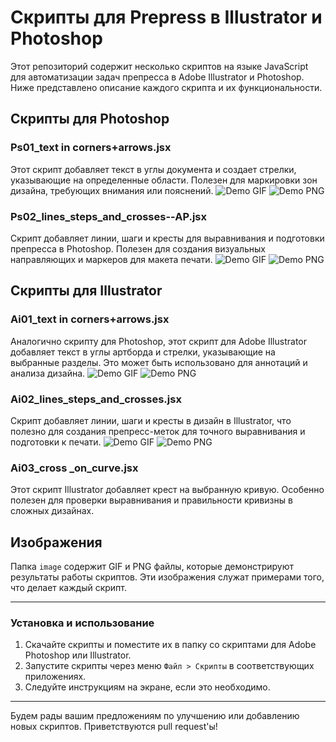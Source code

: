 
# Скрипты для Prepress в Illustrator и Photoshop

Этот репозиторий содержит несколько скриптов на языке JavaScript для автоматизации задач препресса в Adobe Illustrator и Photoshop. Ниже представлено описание каждого скрипта и их функциональности.

## Скрипты для Photoshop

### Ps01_text in corners+arrows.jsx
Этот скрипт добавляет текст в углы документа и создает стрелки, указывающие на определенные области. Полезен для маркировки зон дизайна, требующих внимания или пояснений.
![Demo GIF](https://github.com/cheeseOFcheese/Prepress_Illustrator-and-Photoshop/raw/main/image/1.gif)
![Demo PNG](https://github.com/cheeseOFcheese/Prepress_Illustrator-and-Photoshop/raw/main/image/1.png)

### Ps02_lines_steps_and_crosses--AP.jsx
Скрипт добавляет линии, шаги и кресты для выравнивания и подготовки препресса в Photoshop. Полезен для создания визуальных направляющих и маркеров для макета печати.
![Demo GIF](https://github.com/cheeseOFcheese/Prepress_Illustrator-and-Photoshop/raw/main/image/2.gif)
![Demo PNG](https://github.com/cheeseOFcheese/Prepress_Illustrator-and-Photoshop/raw/main/image/2.png)

## Скрипты для Illustrator

### Ai01_text in corners+arrows.jsx
Аналогично скрипту для Photoshop, этот скрипт для Adobe Illustrator добавляет текст в углы артборда и стрелки, указывающие на выбранные разделы. Это может быть использовано для аннотаций и анализа дизайна.
![Demo GIF](https://github.com/cheeseOFcheese/Prepress_Illustrator-and-Photoshop/raw/main/image/3.gif)
![Demo PNG](https://github.com/cheeseOFcheese/Prepress_Illustrator-and-Photoshop/raw/main/image/3.png)

### Ai02_lines_steps_and_crosses.jsx
Скрипт добавляет линии, шаги и кресты в дизайн в Illustrator, что полезно для создания препресс-меток для точного выравнивания и подготовки к печати.
![Demo GIF](https://github.com/cheeseOFcheese/Prepress_Illustrator-and-Photoshop/raw/main/image/4.gif)
![Demo PNG](https://github.com/cheeseOFcheese/Prepress_Illustrator-and-Photoshop/raw/main/image/4.png)

### Ai03_cross _on_curve.jsx
Этот скрипт Illustrator добавляет крест на выбранную кривую. Особенно полезен для проверки выравнивания и правильности кривизны в сложных дизайнах.

## Изображения
Папка `image` содержит GIF и PNG файлы, которые демонстрируют результаты работы скриптов. Эти изображения служат примерами того, что делает каждый скрипт.

---

### Установка и использование
1. Скачайте скрипты и поместите их в папку со скриптами для Adobe Photoshop или Illustrator.
2. Запустите скрипты через меню `Файл > Скрипты` в соответствующих приложениях.
3. Следуйте инструкциям на экране, если это необходимо.

---

Будем рады вашим предложениям по улучшению или добавлению новых скриптов. Приветствуются pull request'ы!

